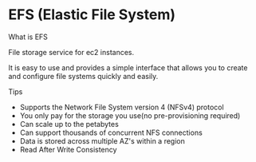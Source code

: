 # EFS (Elastic File System)


What is EFS

File storage service for ec2 instances.

It is easy to use and provides a simple interface that allows you to create and configure file systems quickly and easily.


Tips

* Supports the Network File System version 4 (NFSv4) protocol
* You only pay for the storage you use(no pre-provisioning required)
* Can scale up to the petabytes
* Can support thousands of concurrent NFS connections
* Data is stored across multiple AZ's within a region
* Read After Write Consistency